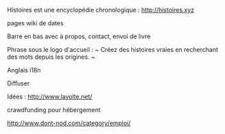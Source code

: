 Histoires est une encyclopédie chronologique : http://histoires.xyz








pages wiki de dates

Barre en bas avec à propos, contact, envoi de livre

Phrase sous le logo d'accueil : ~ Créez des histoires vraies en recherchant des mots depuis les origines. ~

Anglais i18n

Diffuser



Idées : 
http://www.lavolte.net/

crawdfunding pour hébergement

http://www.dont-nod.com/category/emploi/
